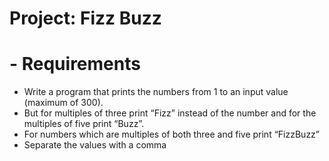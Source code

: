 # Project: Fizz Buzz

# - Requirements

* Write a program that prints the numbers from 1 to an input value (maximum of 300).
* But for multiples of three print “Fizz” instead of the number and for the multiples of five print “Buzz”.
* For numbers which are multiples of both three and five print “FizzBuzz”
* Separate the values with a comma 

